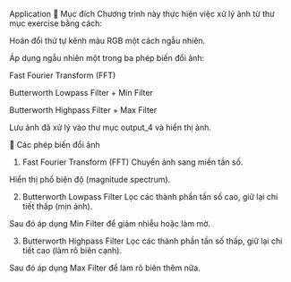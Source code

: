 Application
📌 Mục đích
Chương trình này thực hiện việc xử lý ảnh từ thư mục exercise bằng cách:

Hoán đổi thứ tự kênh màu RGB một cách ngẫu nhiên.

Áp dụng ngẫu nhiên một trong ba phép biến đổi ảnh:

Fast Fourier Transform (FFT)

Butterworth Lowpass Filter + Min Filter

Butterworth Highpass Filter + Max Filter

Lưu ảnh đã xử lý vào thư mục output_4 và hiển thị ảnh.

🧪 Các phép biến đổi ảnh
1. Fast Fourier Transform (FFT)
Chuyển ảnh sang miền tần số.

Hiển thị phổ biên độ (magnitude spectrum).

2. Butterworth Lowpass Filter
Lọc các thành phần tần số cao, giữ lại chi tiết thấp (mịn ảnh).

Sau đó áp dụng Min Filter để giảm nhiễu hoặc làm mờ.

3. Butterworth Highpass Filter
Lọc các thành phần tần số thấp, giữ lại chi tiết cao (làm rõ biên cạnh).

Sau đó áp dụng Max Filter để làm rõ biên thêm nữa.